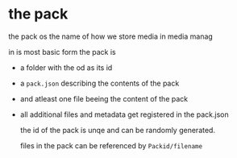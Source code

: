 # the pack

the pack os the name of how we store media in media manag

in is most basic form the pack is

- a folder with the od as its id
- a `pack.json` describing the contents of the pack
- and atleast one file beeing the content of the pack

- all additional files and metadata get registered in the pack.json

  the id of the pack is unqe and can be randomly generated.

  files in the pack can be referenced by `Packid/filename`

  
